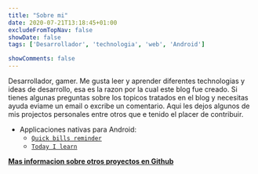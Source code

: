 ```yaml
---
title: "Sobre mi"
date: 2020-07-21T13:18:45+01:00
excludeFromTopNav: false
showDate: false
tags: ['Desarrollador', 'technologia', 'web', 'Android']

showComments: false
---
```


Desarrollador, gamer. Me gusta leer y aprender diferentes technologias y ideas de desarrollo, esa es la razon por la cual este blog fue creado. Si tienes algunas preguntas sobre los topicos tratados en el blog y necesitas ayuda eviame un email o excribe un comentario. Aqui les dejos algunos de mis projectos personales entre otros que e tenido el placer de contribuir.

- Applicaciones nativas para Android:
    - [`Quick bills reminder`](https://some.com)
    - [`Today I learn`](https://some.com)


**[Mas informacion sobre otros proyectos en Github](https://github.com/rensodiaz)**
